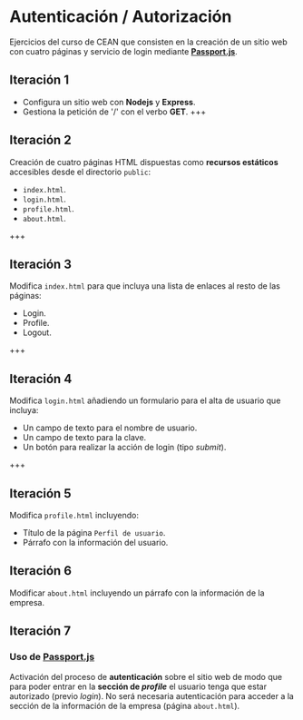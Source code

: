 # Autenticación / Autorización
Ejercicios del curso de CEAN que consisten en la creación de un sitio web con cuatro páginas y servicio de login mediante [**Passport.js**](http://passportjs.org).

## Iteración 1
* Configura un sitio web con __Nodejs__ y __Express__.
* Gestiona la petición de '/' con el verbo __GET__.
+++
## Iteración 2
Creación de cuatro páginas HTML dispuestas como **recursos estáticos** accesibles desde el directorio `public`:
* `index.html`.
* `login.html`.
* `profile.html`.
* `about.html`.

+++

## Iteración 3
Modifica `index.html` para que incluya una lista de enlaces al resto de las páginas:
* Login.
* Profile.
* Logout.

+++
## Iteración 4
Modifica `login.html` añadiendo un formulario para el alta de usuario que incluya:
* Un campo de texto para el nombre de usuario.
* Un campo de texto para la clave.
* Un botón para realizar la acción de login (tipo _submit_).

+++
## Iteración 5
Modifica `profile.html` incluyendo:
* Título de la página `Perfil de usuario`.
* Párrafo con la información del usuario.

## Iteración 6
Modificar `about.html` incluyendo un párrafo con la información de la empresa.

## Iteración 7
### Uso de [Passport.js](http://passportjs.org)
Activación del proceso de **autenticación** sobre el sitio web de modo que para poder entrar en la **sección de _profile_** el usuario tenga que estar autorizado (previo _login_). No será necesaria autenticación para acceder a la sección de la información de la empresa (página `about.html`).